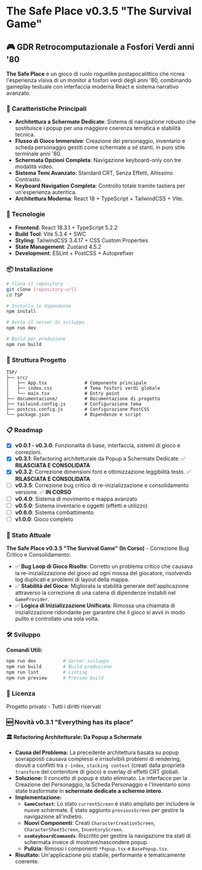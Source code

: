 # The Safe Place v0.3.5 "The Survival Game"

## 🎮 GDR Retrocomputazionale a Fosfori Verdi anni '80

**The Safe Place** è un gioco di ruolo roguelike postapocalittico che ricrea l'esperienza visiva di un monitor a fosfori verdi degli anni '80, combinando gameplay testuale con interfaccia moderna React e sistema narrativo avanzato.

### 🌟 Caratteristiche Principali

- **Architettura a Schermate Dedicate**: Sistema di navigazione robusto che sostituisce i popup per una maggiore coerenza tematica e stabilità tecnica.
- **Flusso di Gioco Immersivo**: Creazione del personaggio, inventario e scheda personaggio gestiti come schermate a sé stanti, in puro stile terminale anni '80.
- **Schermata Opzioni Completa**: Navigazione keyboard-only con tre modalità video.
- **Sistema Temi Avanzato**: Standard CRT, Senza Effetti, Altissimo Contrasto.
- **Keyboard Navigation Completa**: Controllo totale tramite tastiera per un'esperienza autentica.
- **Architettura Moderna**: React 18 + TypeScript + TailwindCSS + Vite.

### 🚀 Tecnologie

- **Frontend**: React 18.3.1 + TypeScript 5.2.2
- **Build Tool**: Vite 5.3.4 + SWC
- **Styling**: TailwindCSS 3.4.17 + CSS Custom Properties
- **State Management**: Zustand 4.5.2
- **Development**: ESLint + PostCSS + Autoprefixer

### 📦 Installazione

```bash
# Clona il repository
git clone [repository-url]
cd TSP

# Installa le dipendenze
npm install

# Avvia il server di sviluppo
npm run dev

# Build per produzione
npm run build
```

### 🎯 Struttura Progetto

```
TSP/
├── src/
│   ├── App.tsx              # Componente principale
│   ├── index.css            # Tema fosfori verdi globale
│   └── main.tsx             # Entry point
├── documentazione/          # Documentazione di progetto
├── tailwind.config.js       # Configurazione tema
├── postcss.config.js        # Configurazione PostCSS
└── package.json             # Dipendenze e script
```

### 📋 Roadmap

- [x] **v0.0.1 - v0.3.0**: Funzionalità di base, interfaccia, sistemi di gioco e correzioni.
- [x] **v0.3.1**: Refactoring architetturale da Popup a Schermate Dedicate. ✅ **RILASCIATA E CONSOLIDATA**
- [x] **v0.3.2**: Correzione dimensioni font e ottimizzazione leggibilità testo. ✅ **RILASCIATA E CONSOLIDATA**
- [ ] **v0.3.5**: Correzione bug critico di re-inizializzazione e consolidamento versione. ✅ **IN CORSO**
- [ ] **v0.4.0**: Sistema di movimento e mappa avanzato
- [ ] **v0.5.0**: Sistema inventario e oggetti (effetti e utilizzo)
- [ ] **v0.6.0**: Sistema combattimento
- [ ] **v1.0.0**: Gioco completo

### 🎯 Stato Attuale

**The Safe Place v0.3.5 "The Survival Game" (In Corso)** - Correzione Bug Critico e Consolidamento:
- ✅ **Bug Loop di Gioco Risolto**: Corretto un problema critico che causava la re-inizializzazione del gioco ad ogni mossa del giocatore, risolvendo log duplicati e problemi di layout della mappa.
- ✅ **Stabilità del Gioco**: Migliorata la stabilità generale dell'applicazione attraverso la correzione di una catena di dipendenze instabili nel `GameProvider`.
- ✅ **Logica di Inizializzazione Unificata**: Rimossa una chiamata di inizializzazione ridondante per garantire che il gioco si avvii in modo pulito e controllato una sola volta.

### 🛠️ Sviluppo

**Comandi Utili:**
```bash
npm run dev          # Server sviluppo
npm run build        # Build produzione
npm run lint         # Linting
npm run preview      # Preview build
```

### 📄 Licenza

Progetto privato - Tutti i diritti riservati

### 🆕 Novità v0.3.1 "Everything has its place"

#### 🏛️ Refactoring Architetturale: Da Popup a Schermate
- **Causa del Problema:** La precedente architettura basata su popup sovrapposti causava complessi e irrisolvibili problemi di rendering, dovuti a conflitti tra `z-index`, `stacking context` (creati dalla proprietà `transform` del contenitore di gioco) e overlay di effetti CRT globali.
- **Soluzione:** Il concetto di popup è stato eliminato. Le interfacce per la Creazione del Personaggio, la Scheda Personaggio e l'Inventario sono state trasformate in **schermate dedicate a schermo intero**.
- **Implementazione:**
  - **`GameContext`**: Lo stato `currentScreen` è stato ampliato per includere le nuove schermate. È stato aggiunto `previousScreen` per gestire la navigazione all'indietro.
  - **Nuovi Componenti**: Creati `CharacterCreationScreen`, `CharacterSheetScreen`, `InventoryScreen`.
  - **`useKeyboardCommands`**: Riscritto per gestire la navigazione tra stati di schermata invece di mostrare/nascondere popup.
  - **Pulizia**: Rimossi i componenti `*Popup.tsx` e `BasePopup.tsx`.
- **Risultato:** Un'applicazione più stabile, performante e tematicamente coerente.
